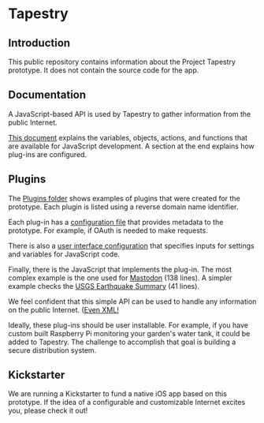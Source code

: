 # Tapestry

## Introduction

This public repository contains information about the Project Tapestry prototype. It does not contain the source code for the app.

## Documentation

A JavaScript-based API is used by Tapestry to gather information from the public Internet.

[This document](Documentation/API.md) explains the variables, objects, actions, and functions that are available for JavaScript development. A section at the end explains how plug-ins are configured.

## Plugins

The [Plugins folder](Plugins) shows examples of plugins that were created for the prototype. Each plugin is listed using a reverse domain name identifier.

Each plug-in has a [configuration file](Plugins/org.joinmastodon/plugin-config.json) that provides metadata to the prototype. For example, if OAuth is needed to make requests.

There is also a [user interface configuration](Plugins/org.joinmastodon/ui-config.json) that specifies inputs for settings and variables for JavaScript code.

Finally, there is the JavaScript that implements the plug-in. The most complex example is the one used for [Mastodon](Plugins/org.joinmastodon/plugin.js) (138 lines). A simpler example checks the [USGS Earthquake Summary](Plugins/gov.usgs.earthquake/plugin.js) (41 lines).

We feel confident that this simple API can be used to handle any information on the public Internet. ([Even XML!](Plugins/xml.feed/plugin.js)

Ideally, these plug-ins should be user installable. For example, if you have custom built Raspberry Pi monitoring your garden's water tank, it could be added to Tapestry. The challenge to accomplish that goal is building a secure distribution system.

## Kickstarter

We are running a Kickstarter to fund a native iOS app based on this prototype. If the idea of a configurable and customizable Internet excites you, please check it out!
